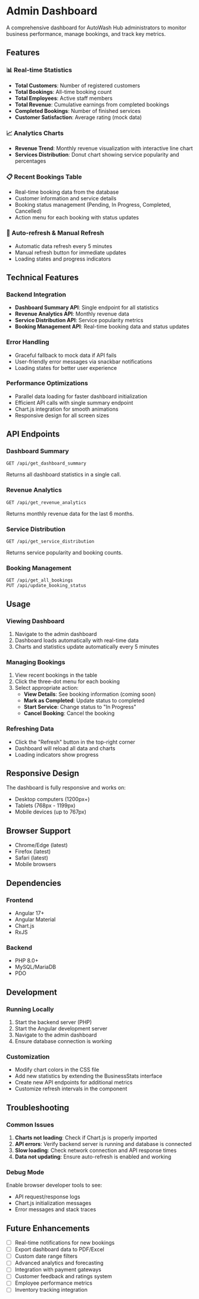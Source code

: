 # Admin Dashboard

A comprehensive dashboard for AutoWash Hub administrators to monitor business performance, manage bookings, and track key metrics.

## Features

### 📊 Real-time Statistics

- **Total Customers**: Number of registered customers
- **Total Bookings**: All-time booking count
- **Total Employees**: Active staff members
- **Total Revenue**: Cumulative earnings from completed bookings
- **Completed Bookings**: Number of finished services
- **Customer Satisfaction**: Average rating (mock data)

### 📈 Analytics Charts

- **Revenue Trend**: Monthly revenue visualization with interactive line chart
- **Services Distribution**: Donut chart showing service popularity and percentages

### 📋 Recent Bookings Table

- Real-time booking data from the database
- Customer information and service details
- Booking status management (Pending, In Progress, Completed, Cancelled)
- Action menu for each booking with status updates

### 🔄 Auto-refresh & Manual Refresh

- Automatic data refresh every 5 minutes
- Manual refresh button for immediate updates
- Loading states and progress indicators

## Technical Features

### Backend Integration

- **Dashboard Summary API**: Single endpoint for all statistics
- **Revenue Analytics API**: Monthly revenue data
- **Service Distribution API**: Service popularity metrics
- **Booking Management API**: Real-time booking data and status updates

### Error Handling

- Graceful fallback to mock data if API fails
- User-friendly error messages via snackbar notifications
- Loading states for better user experience

### Performance Optimizations

- Parallel data loading for faster dashboard initialization
- Efficient API calls with single summary endpoint
- Chart.js integration for smooth animations
- Responsive design for all screen sizes

## API Endpoints

### Dashboard Summary

```
GET /api/get_dashboard_summary
```

Returns all dashboard statistics in a single call.

### Revenue Analytics

```
GET /api/get_revenue_analytics
```

Returns monthly revenue data for the last 6 months.

### Service Distribution

```
GET /api/get_service_distribution
```

Returns service popularity and booking counts.

### Booking Management

```
GET /api/get_all_bookings
PUT /api/update_booking_status
```

## Usage

### Viewing Dashboard

1. Navigate to the admin dashboard
2. Dashboard loads automatically with real-time data
3. Charts and statistics update automatically every 5 minutes

### Managing Bookings

1. View recent bookings in the table
2. Click the three-dot menu for each booking
3. Select appropriate action:
   - **View Details**: See booking information (coming soon)
   - **Mark as Completed**: Update status to completed
   - **Start Service**: Change status to "In Progress"
   - **Cancel Booking**: Cancel the booking

### Refreshing Data

- Click the "Refresh" button in the top-right corner
- Dashboard will reload all data and charts
- Loading indicators show progress

## Responsive Design

The dashboard is fully responsive and works on:

- Desktop computers (1200px+)
- Tablets (768px - 1199px)
- Mobile devices (up to 767px)

## Browser Support

- Chrome/Edge (latest)
- Firefox (latest)
- Safari (latest)
- Mobile browsers

## Dependencies

### Frontend

- Angular 17+
- Angular Material
- Chart.js
- RxJS

### Backend

- PHP 8.0+
- MySQL/MariaDB
- PDO

## Development

### Running Locally

1. Start the backend server (PHP)
2. Start the Angular development server
3. Navigate to the admin dashboard
4. Ensure database connection is working

### Customization

- Modify chart colors in the CSS file
- Add new statistics by extending the BusinessStats interface
- Create new API endpoints for additional metrics
- Customize refresh intervals in the component

## Troubleshooting

### Common Issues

1. **Charts not loading**: Check if Chart.js is properly imported
2. **API errors**: Verify backend server is running and database is connected
3. **Slow loading**: Check network connection and API response times
4. **Data not updating**: Ensure auto-refresh is enabled and working

### Debug Mode

Enable browser developer tools to see:

- API request/response logs
- Chart.js initialization messages
- Error messages and stack traces

## Future Enhancements

- [ ] Real-time notifications for new bookings
- [ ] Export dashboard data to PDF/Excel
- [ ] Custom date range filters
- [ ] Advanced analytics and forecasting
- [ ] Integration with payment gateways
- [ ] Customer feedback and ratings system
- [ ] Employee performance metrics
- [ ] Inventory tracking integration
